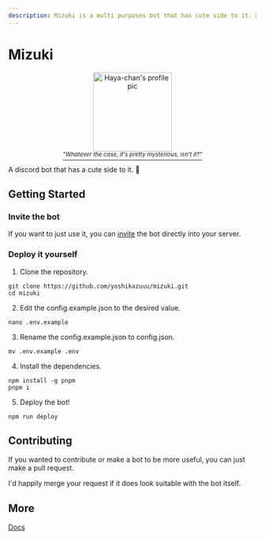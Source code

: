 ```yaml
---
description: Mizuki is a multi purposes bot that has cute side to it. 🎀
---
```


# Mizuki

<p align="center">
  <img height="160px" src="https://cdn.discordapp.com/avatars/1071942056047554670/6b68550a4f1e065ac5092a7b57c9d415.webp?size=512" alt="Haya-chan's profile pic"/>
  <br>
  <a href="https://www.sekaipedia.org/wiki/Akiyama_Mizuki"><i><sup>"Whatever the case, it's pretty mysterious, isn't it?"</sup></i></a>
</p>

A discord bot that has a cute side to it. 🎀

## Getting Started

### Invite the bot

If you want to just use it, you can [invite](https://discord.com/api/oauth2/authorize?client_id=1071942056047554670&permissions=2148133888&scope=bot%20applications.commands) the bot directly into your server.

### Deploy it yourself

1. Clone the repository.

```
git clone https://github.com/yoshikazuuu/mizuki.git
cd mizuki
```

2. Edit the config.example.json to the desired value.

```
nano .env.example
```

3. Rename the config.example.json to config.json.

```
mv .env.example .env
```

4. Install the dependencies.

```
npm install -g pnpm
pnpm i
```

5. Deploy the bot!

```
npm run deploy
```

## Contributing

If you wanted to contribute or make a bot to be more useful, you can just make a pull request.

I'd happily merge your request if it does look suitable with the bot itself.

## More

[Docs](https://mizuki.yoshi.moe)
